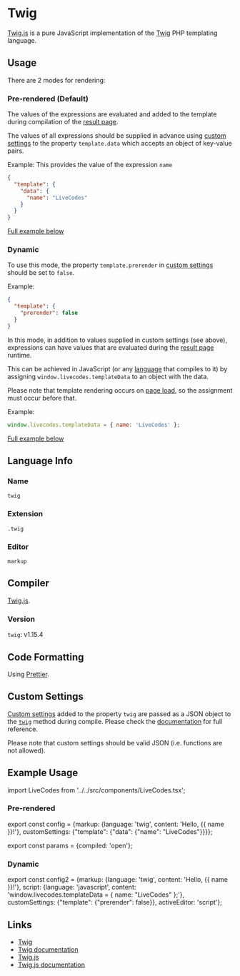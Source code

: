 # Twig

[Twig.js](https://github.com/twigjs/twig.js/) is a pure JavaScript implementation of the [Twig](https://twig.symfony.com/) PHP templating language.

## Usage

There are 2 modes for rendering:

### Pre-rendered (Default)

The values of the expressions are evaluated and added to the template during compilation of the [result page](../features/result.md).

The values of all expressions should be supplied in advance using [custom settings](../advanced/custom-settings.md) to the property `template.data` which accepts an object of key-value pairs.

Example: This provides the value of the expression `name`

```json title="Custom Settings"
{
  "template": {
    "data": {
      "name": "LiveCodes"
    }
  }
}
```

[Full example below](#pre-rendered)

### Dynamic

To use this mode, the property `template.prerender` in [custom settings](../advanced/custom-settings.md) should be set to `false`.

Example:

```json title="Custom Settings"
{
  "template": {
    "prerender": false
  }
}
```

In this mode, in addition to values supplied in custom settings (see above), expressions can have values that are evaluated during the [result page](../features/result.md) runtime.

This can be achieved in JavaScript (or any [language](../languages/index.md) that compiles to it) by assigning `window.livecodes.templateData` to an object with the data.

Please note that template rendering occurs on [page load](https://developer.mozilla.org/en-US/docs/Web/API/Window/load_event), so the assignment must occur before that.

Example:

```js title="Script Editor (JS)"
window.livecodes.templateData = { name: 'LiveCodes' };
```

[Full example below](#dynamic-1)

## Language Info

### Name

`twig`

### Extension

`.twig`

### Editor

`markup`

## Compiler

[Twig.js](https://www.npmjs.com/package/twig).

### Version

`twig`: v1.15.4

## Code Formatting

Using [Prettier](https://prettier.io/).

## Custom Settings

[Custom settings](../advanced/custom-settings.md) added to the property `twig` are passed as a JSON object to the [`twig`](https://github.com/twigjs/twig.js/wiki#browser-usage) method during compile. Please check the [documentation](https://github.com/twigjs/twig.js/wiki#browser-usage) for full reference.

Please note that custom settings should be valid JSON (i.e. functions are not allowed).

## Example Usage

import LiveCodes from '../../src/components/LiveCodes.tsx';

### Pre-rendered

export const config = {markup: {language: 'twig', content: 'Hello, {{ name }}!'}, customSettings: {"template": {"data": {"name": "LiveCodes"}}}};

export const params = {compiled: 'open'};

<LiveCodes config={config} params={params}></LiveCodes>

### Dynamic

export const config2 = {markup: {language: 'twig', content: 'Hello, {{ name }}!'}, script: {language: 'javascript', content: 'window.livecodes.templateData = { name: "LiveCodes" };'}, customSettings: {"template": {"prerender": false}}, activeEditor: 'script'};

<LiveCodes config={config2}></LiveCodes>

## Links

- [Twig](https://twig.symfony.com/)
- [Twig documentation](https://twig.symfony.com/doc/3.x/)
- [Twig.js](https://github.com/twigjs/twig.js/)
- [Twig.js documentation](https://github.com/twigjs/twig.js/wiki)
